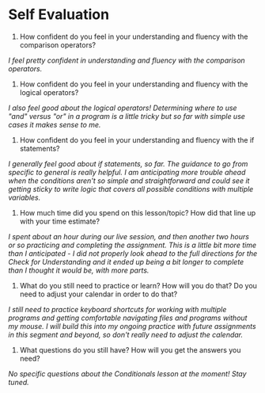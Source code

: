 # Self Evaluation

1. How confident do you feel in your understanding and fluency with the comparison operators?

*I feel pretty confident in understanding and fluency with the comparison operators.*

1. How confident do you feel in your understanding and fluency with the logical operators?

*I also feel good about the logical operators! Determining where to use "and" versus "or" in a program is a little tricky but so far with simple use cases it makes sense to me.*

1. How confident do you feel in your understanding and fluency with the if statements?

*I generally feel good about if statements, so far. The guidance to go from specific to general is really helpful. I am anticipating more trouble ahead when the conditions aren't so simple and straightforward and could see it getting sticky to write logic that covers all possible conditions with multiple variables.*

1. How much time did you spend on this lesson/topic? How did that line up with your time estimate?

*I spent about an hour during our live session, and then another two hours or so practicing and completing the assignment. This is a little bit more time than I anticipated - I did not properly look ahead to the full directions for the Check for Understanding and it ended up being a bit longer to complete than I thought it would be, with more parts.*

1. What do you still need to practice or learn? How will you do that? Do you need to adjust your calendar in order to do that?

*I still need to practice keyboard shortcuts for working with multiple programs and getting comfortable navigating files and programs without my mouse. I will build this into my ongoing practice with future assignments in this segment and beyond, so don't really need to adjust the calendar.*

1. What questions do you still have? How will you get the answers you need?

*No specific questions about the Conditionals lesson at the moment! Stay tuned.*
